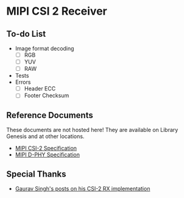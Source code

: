 # MIPI CSI 2 Receiver

## To-do List
* Image format decoding
    * [ ] RGB
    * [ ] YUV
    * [ ] RAW
* Tests
* Errors
    * [ ] Header ECC
    * [ ] Footer Checksum

## Reference Documents

These documents are not hosted here! They are available on Library Genesis and at other locations.

* [MIPI CSI-2 Specification](https://b-ok.cc/book/5370801/fbaeb9)
* [MIPI D-PHY Specification](https://b-ok.cc/book/5370804/7f174a)

## Special Thanks

* [Gaurav Singh's posts on his CSI-2 RX implementation](https://www.circuitvalley.com/2020/02/imx219-camera-mipi-csi-receiver-fpga-lattice-raspberry-pi-camera.html)

